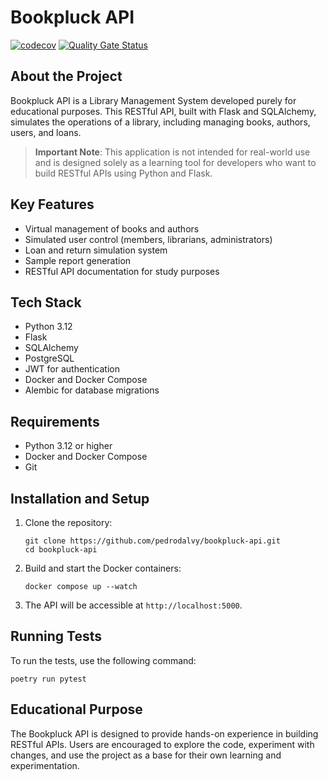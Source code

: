 # Bookpluck API
[![codecov][codecov-image]][codecov-url]
[![Quality Gate Status][sonar-image]][sonar-url]

## About the Project


Bookpluck API is a Library Management System developed purely for educational purposes. This RESTful API, built with Flask and SQLAlchemy, simulates the operations of a library, including managing books, authors, users, and loans.

> **Important Note**: This application is not intended for real-world use and is designed solely as a learning tool for developers who want to build RESTful APIs using Python and Flask.

## Key Features

- Virtual management of books and authors
- Simulated user control (members, librarians, administrators)
- Loan and return simulation system
- Sample report generation
- RESTful API documentation for study purposes

## Tech Stack

- Python 3.12
- Flask
- SQLAlchemy
- PostgreSQL
- JWT for authentication
- Docker and Docker Compose
- Alembic for database migrations

## Requirements

- Python 3.12 or higher
- Docker and Docker Compose
- Git

## Installation and Setup

1. Clone the repository:
   ```
   git clone https://github.com/pedrodalvy/bookpluck-api.git
   cd bookpluck-api
   ```

2. Build and start the Docker containers:
   ```
   docker compose up --watch
   ```

3. The API will be accessible at `http://localhost:5000`.

## Running Tests

To run the tests, use the following command:

```
poetry run pytest
```

## Educational Purpose

The Bookpluck API is designed to provide hands-on experience in building RESTful APIs. Users are encouraged to explore the code, experiment with changes, and use the project as a base for their own learning and experimentation.

[codecov-image]: https://codecov.io/gh/pedrodalvy/bookpluck-api/graph/badge.svg?token=YI9cQLmJQb
[codecov-url]: https://codecov.io/gh/pedrodalvy/bookpluck-api
[sonar-image]: https://sonarcloud.io/api/project_badges/measure?project=pedrodalvy_bookpluck-api&metric=alert_status
[sonar-url]: https://sonarcloud.io/summary/new_code?id=pedrodalvy_bookpluck-api

